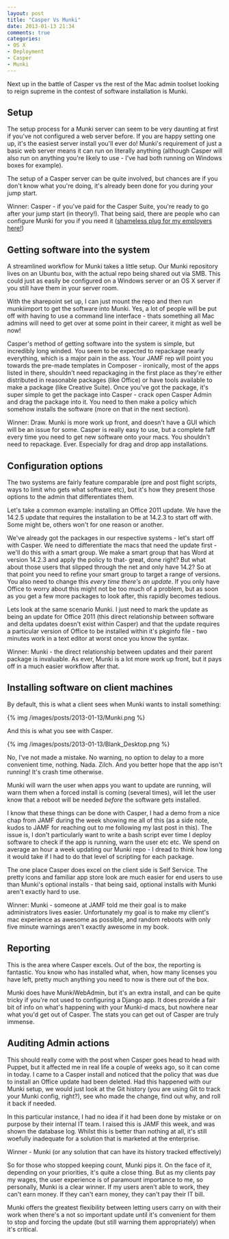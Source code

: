 ```yaml
---
layout: post
title: "Casper Vs Munki"
date: 2013-01-13 21:34
comments: true
categories: 
- OS X
- Deployment
- Casper
- Munki
---
```

Next up in the battle of Casper vs the rest of the Mac admin toolset looking to reign supreme in the contest of software installation is Munki.

## Setup
The setup process for a Munki server can seem to be very daunting at first if you've not configured a web server before. If you are happy setting one up, it's the easiest server install you'll ever do! Munki's requirement of just a basic web server means it can run on literally anything (although Casper will also run on anything you're likely to use - I've had both running on Windows boxes for example).

The setup of a Casper server can be quite involved, but chances are if you don't know what you're doing, it's already been done for you during your jump start.

Winner: Casper - if you've paid for the Casper Suite, you're ready to go after your jump start (in theory!). That being said, there are people who can configure Munki for you if you need it ([shameless plug for my employers here!](http://pebbleit.com))

## Getting software into the system
A streamlined workflow for Munki takes a little setup. Our Munki repository lives on an Ubuntu box, with the actual repo being shared out via SMB. This could just as easily be configured on a Windows server or an OS X server if you still have them in your server room.

With the sharepoint set up, I can just mount the repo and then run munkiimport to get the software into Munki. Yes, a lot of people will be put off with having to use a command line interface - thats something all Mac admins will need to get over at some point in their career, it might as well be now!

Casper's method of getting software into the system is simple, but incredibly long winded. You seem to be expected to repackage nearly everything, which is a major pain in the ass. Your JAMF rep will point you towards the pre-made templates in Composer - ironically, most of the apps listed in there, shouldn't need repackaging in the first place as they're either distributed in reasonable packages (like Office) or have tools available to make a package (like Creative Suite).  Once you've got the package, it's super simple to get the package into Casper - crack open Casper Admin and drag the package into it. You need to then make a policy which somehow installs the software (more on that in the next section).

Winner: Draw. Munki is more work up front, and doesn't have a GUI which will be an issue for some. Casper is really easy to use, but a complete faff every time you need to get new software onto your macs. You shouldn't need to repackage. Ever. Especially for drag and drop app installations.

## Configuration options
The two systems are fairly feature comparable (pre and post flight scripts, ways to limit who gets what software etc), but it's how they present those options to the admin that differentiates them.

Let's take a common example: installing an Office 2011 update. We have the 14.2.5 update that requires the installation to be at 14.2.3 to start off with. 
Some might be, others won't for one reason or another.

We've already got the packages in our respective systems - let's start off with Casper. We need to differentiate the macs that need the update first - we'll do this with a smart group. We make a smart group that has Word at version 14.2.3 and apply the policy to that- great, done right? But what about those users that slipped through the net and only have 14.2?  So at that point you need to refine your smart group to target a range of versions. You also need to change this _every time there's an update_. If you only have Office to worry about this might not be too much of a problem, but as soon as you get a few more packages to look after, this rapidly becomes tedious.

Lets look at the same scenario Munki. I just need to mark the update as being an update for Office 2011 (this direct relationship between software and delta updates doesn't exist within Casper) and that the update requires a particular version of Office to be installed within it's pkginfo file - two minutes work in a text editor at worst once you know the syntax.

Winner: Munki - the direct relationship between updates and their parent package is invaluable. As ever, Munki is a lot more work up front, but it pays off in a much easier workflow after that.

## Installing software on client machines

By default, this is what a client sees when Munki wants to install something:

{% img /images/posts/2013-01-13/Munki.png %}

And this is what you see with Casper. 

{% img /images/posts/2013-01-13/Blank_Desktop.png %}

No, I've not made a mistake. No warning, no option to delay to a more convenient time, nothing. Nada. Zilch. And you better hope that the app isn't running! It's crash time otherwise. 

Munki will warn the user when apps you want to update are running, will warn them when a forced install is coming (several times), will let the user know that a reboot will be needed _before_ the software gets installed. 

I know that these things can be done with Casper, I had a demo from a nice chap from JAMF during the week showing me all of this (as a side note, kudos to JAMF for reaching out to me following my last post in this). The issue is, I don't particularly want to write a bash script ever time I deploy software to check if the app is running, warn the user etc etc. We spend on average an hour a week updating our Munki repo - I dread to think how long it would take if I had to do that level of scripting for each package.

The one place Casper does excel on the client side is Self Service. The pretty icons and familiar app store look are much easier for end users to use than Munki's optional installs - that being said, optional installs with Munki aren't exactly hard to use.

Winner: Munki - someone at JAMF told me their goal is to make administrators lives easier. Unfortunately my goal is to make my client's mac experience as awesome as possible, and random reboots with only five minute warnings aren't exactly awesome in my book.

## Reporting
This is the area where Casper excels. Out of the box, the reporting is fantastic. You know who has installed what, when, how many licenses you have left, pretty much anything you need to now is there out of the box.

Munki does have MunkiWebAdmin, but it's an extra install, and can be quite tricky if you're not used to configuring a Django app. It does provide a fair bit of info on what's happening with your Munki-d macs, but nowhere near what you'd get out of Casper. The stats you can get out of Casper are truly immense.

## Auditing Admin actions
This should really come with the post when Casper goes head to head with Puppet, but it affected me in real life a couple of weeks ago, so it can come in today. I came to a Casper install and noticed that the policy that was due to install an Office update had been deleted. Had this happened with our Munki setup, we would just look at the Git history (you are using Git to track your Munki config, right?), see who made the change, find out why, and roll it back if needed.

In this particular instance, I had no idea if it had been done by mistake or on purpose by their internal IT team. I raised this is JAMF this week, and was shown the database log. Whilst this is better than nothing at all, it's still woefully inadequate for a solution that is marketed at the enterprise.

Winner - Munki (or any solution that can have its history tracked effectively)

So for those who stopped keeping count, Munki pips it. On the face of it, depending on your priorities, it's quite a close thing. But as my clients pay my wages, the user experience is of paramount importance to me, so personally, Munki is a clear winner. If my users aren't able to work, they can't earn money. If they can't earn money, they can't pay their IT bill. 

Munki offers the greatest flexibility between letting users carry on with their work when there's a not so important update until it's convenient for them to stop and forcing the update (but still warning them appropriately) when it's critical.